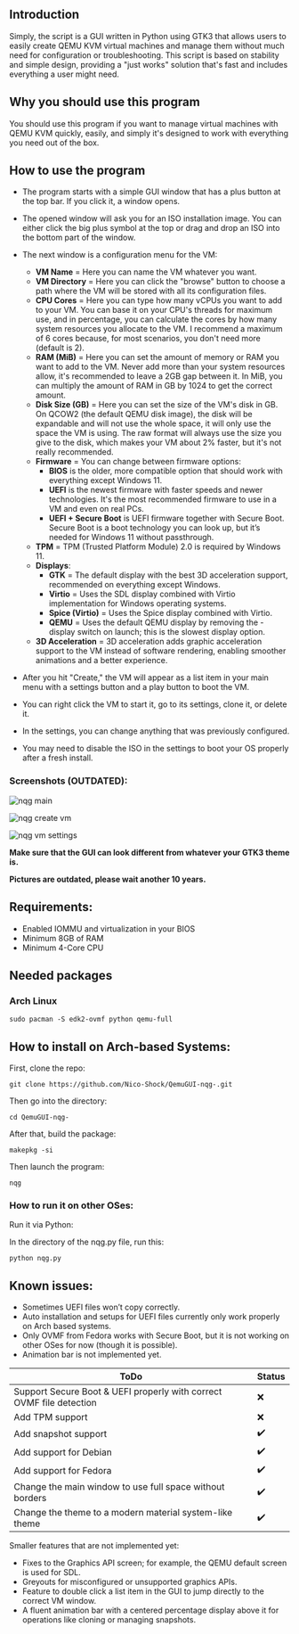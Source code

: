 ## Introduction

Simply, the script is a GUI written in Python using GTK3 that allows users to easily create QEMU KVM virtual machines and manage them without much need for configuration or troubleshooting. This script is based on stability and simple design, providing a "just works" solution that's fast and includes everything a user might need.

## Why you should use this program

You should use this program if you want to manage virtual machines with QEMU KVM quickly, easily, and simply it's designed to work with everything you need out of the box.

## How to use the program

- The program starts with a simple GUI window that has a plus button at the top bar. If you click it, a window opens.
- The opened window will ask you for an ISO installation image. You can either click the big plus symbol at the top or drag and drop an ISO into the bottom part of the window.
- The next window is a configuration menu for the VM:

  - **VM Name** = Here you can name the VM whatever you want.
  - **VM Directory** = Here you can click the "browse" button to choose a path where the VM will be stored with all its configuration files.
  - **CPU Cores** = Here you can type how many vCPUs you want to add to your VM. You can base it on your CPU's threads for maximum use, and in percentage, you can calculate the cores by how many system resources you allocate to the VM. I recommend a maximum of 6 cores because, for most scenarios, you don't need more (default is 2).
  - **RAM (MiB)** = Here you can set the amount of memory or RAM you want to add to the VM. Never add more than your system resources allow, it's recommended to leave a 2GB gap between it. In MiB, you can multiply the amount of RAM in GB by 1024 to get the correct amount.
  - **Disk Size (GB)** = Here you can set the size of the VM's disk in GB. On QCOW2 (the default QEMU disk image), the disk will be expandable and will not use the whole space, it will only use the space the VM is using. The raw format will always use the size you give to the disk, which makes your VM about 2% faster, but it's not really recommended.
  - **Firmware** = You can change between firmware options:
    - **BIOS** is the older, more compatible option that should work with everything except Windows 11.
    - **UEFI** is the newest firmware with faster speeds and newer technologies. It's the most recommended firmware to use in a VM and even on real PCs.
    - **UEFI + Secure Boot** is UEFI firmware together with Secure Boot. Secure Boot is a boot technology you can look up, but it’s needed for Windows 11 without passthrough.
  - **TPM** = TPM (Trusted Platform Module) 2.0 is required by Windows 11.
  - **Displays**:
    - **GTK** = The default display with the best 3D acceleration support, recommended on everything except Windows.
    - **Virtio** = Uses the SDL display combined with Virtio implementation for Windows operating systems.
    - **Spice (Virtio)** = Uses the Spice display combined with Virtio.
    - **QEMU** = Uses the default QEMU display by removing the -display switch on launch; this is the slowest display option.
  - **3D Acceleration** = 3D acceleration adds graphic acceleration support to the VM instead of software rendering, enabling smoother animations and a better experience.

- After you hit "Create," the VM will appear as a list item in your main menu with a settings button and a play button to boot the VM.
- You can right click the VM to start it, go to its settings, clone it, or delete it.
- In the settings, you can change anything that was previously configured.
- You may need to disable the ISO in the settings to boot your OS properly after a fresh install.

### **Screenshots (OUTDATED):**

![nqg main](https://github.com/user-attachments/assets/6a910865-18cd-465e-8896-4651bb1f221b)

![nqg create vm](https://github.com/user-attachments/assets/498fce03-6119-4345-b916-b73bff64e53c)

![nqg vm settings](https://github.com/user-attachments/assets/09ce9b3b-ded8-4824-9b2b-975966fa0275)

**Make sure that the GUI can look different from whatever your GTK3 theme is.**

**Pictures are outdated, please wait another 10 years.**

## Requirements:

- Enabled IOMMU and virtualization in your BIOS
- Minimum 8GB of RAM
- Minimum 4-Core CPU

## Needed packages

### Arch Linux

```
sudo pacman -S edk2-ovmf python qemu-full
```

## How to install on Arch-based Systems:

First, clone the repo:

```
git clone https://github.com/Nico-Shock/QemuGUI-nqg-.git
```

Then go into the directory:

```
cd QemuGUI-nqg-
```

After that, build the package:

```
makepkg -si
```

Then launch the program:

```
nqg
```

### How to run it on other OSes:

Run it via Python:

In the directory of the nqg.py file, run this:

```
python nqg.py
```

## Known issues:

- Sometimes UEFI files won’t copy correctly.
- Auto installation and setups for UEFI files currently only work properly on Arch based systems.
- Only OVMF from Fedora works with Secure Boot, but it is not working on other OSes for now (though it is possible).
- Animation bar is not implemented yet.


| ToDo                                                                 | Status |
|----------------------------------------------------------------------|--------|
| Support Secure Boot & UEFI properly with correct OVMF file detection | ❌     |
| Add TPM support                                                      | ❌     |
| Add snapshot support                                                 | ✔️     |
| Add support for Debian                                               | ✔️     |
| Add support for Fedora                                               | ✔️     |
| Change the main window to use full space without borders             | ✔️     |
| Change the theme to a modern material system-like theme              | ✔️     |


Smaller features that are not implemented yet:
- Fixes to the Graphics API screen; for example, the QEMU default screen is used for SDL.  
- Greyouts for misconfigured or unsupported graphics APIs.  
- Feature to double click a list item in the GUI to jump directly to the correct VM window.
- A fluent animation bar with a centered percentage display above it for operations like cloning or managing snapshots.
